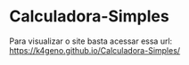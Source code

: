 # Calculadora-Simples
Para visualizar o site basta acessar essa url: https://k4geno.github.io/Calculadora-Simples/
